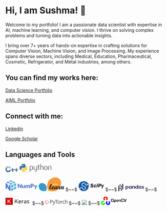 # Hi, I am Sushma! 👋
Welcome to my portfolio! I am a passionate data scientist with expertise in AI, machine learning, and computer vision. I thrive on solving complex problems and turning data into actionable insights.

I bring over 7+ years of hands-on expertise in crafting solutions for Computer Vision, Machine Vision, and Image Processing. My experience spans diverse sectors, including Medical, Education, Pharmaceutical, Cosmetic, Refrigerator, and Metal industries, among others.

## You can find my works here:
[Data Science Portfolio](https://github.com/sushmaMadam/Data-Science-Portfolio)

[AIML Portfolio](https://github.com/sushmaMadam/AIML-Portfolio)

## Connect with me:
[Linkedin](https://www.linkedin.com/in/sushma-madam/)

[Google Scholar](https://scholar.google.com/citations?hl=en&view_op=list_works&authuser=2&gmla=AJ1KiT3l87NlM0I8TuAXlXu79UVHZp6iRcEkeMSGnuDqeI_muQxNSne6dRG1zBh6PRUTtm-HE9ChJBVLb5e51WRUmKMx&user=HlXL20EAAAAJ)

<!-- [X] (Include it after some posts in X) -->

## Languages and Tools
<img src="https://github.com/sushmaMadam/logos/blob/main/cpp.png" width="40" />
<img src="https://github.com/sushmaMadam/logos/blob/main/python.png" width="100" />
<p float="left">
  <img src="https://github.com/sushmaMadam/logos/blob/main/numpy.png" width="100" />
  <img src="https://github.com/sushmaMadam/logos/blob/main/sklearn.png" width="80" /> $~~$
  <img src="https://github.com/sushmaMadam/logos/blob/main/scipy1.png" width="80" /> $~~$
  <img src="https://github.com/sushmaMadam/logos/blob/main/pandas.png" width="80" /> $~~$
</p>
<p float="left">
  <img src="https://github.com/sushmaMadam/logos/blob/main/keras.png" width="80" /> $~~$
  <img src="https://github.com/sushmaMadam/logos/blob/main/Pytorch.png" width="70" /> $~~$
  <img src="https://github.com/sushmaMadam/logos/blob/main/tensrflow.png" width="120" /> $~~$
  <img src="https://github.com/sushmaMadam/logos/blob/main/opencv.png" width="80" />
</p>
